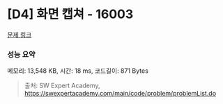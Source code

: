 # [D4] 화면 캡쳐 - 16003 

[문제 링크](https://swexpertacademy.com/main/code/problem/problemDetail.do?contestProbId=AYYAGjgqPgcDFARc) 

### 성능 요약

메모리: 13,548 KB, 시간: 18 ms, 코드길이: 871 Bytes



> 출처: SW Expert Academy, https://swexpertacademy.com/main/code/problem/problemList.do